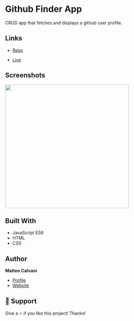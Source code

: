# Github Finder App

<p>CRUD app that fetches and displays a github user profile.</p>

## Links

- [Repo](https://github.com/1987mat/Github_Finder_App 'Repo')

- [Live](https://1987mat.github.io/Github_Finder_App 'Live View')

## Screenshots

<img src="https://user-images.githubusercontent.com/64235918/194167744-f78fc4a2-9cb5-4e73-8c16-6e8e96c8fa7f.png" width="400"/>

## Built With

- JavaScript ES6
- HTML
- CSS

## Author

**Matteo Calvani**

- [Profile](https://github.com/rohit19060 'Matteo Calvani')
- [Website]('Welcome')

## 🤝 Support

Give a ⭐️ if you like this project! Thanks!
